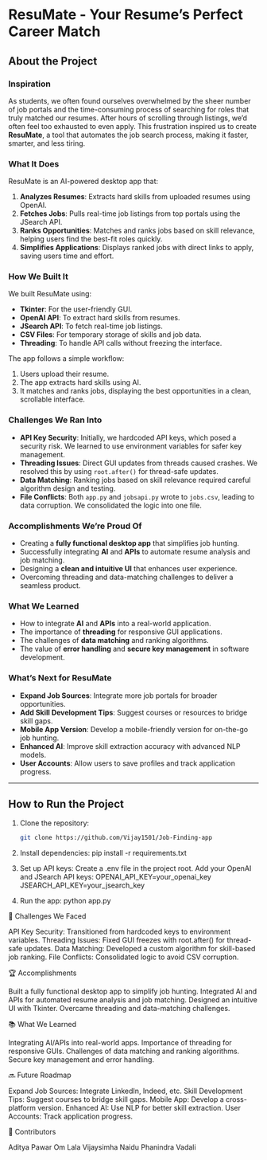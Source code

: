 # ResuMate - Your Resume’s Perfect Career Match  

## About the Project  

### Inspiration  
As students, we often found ourselves overwhelmed by the sheer number of job portals and the time-consuming process of searching for roles that truly matched our resumes. After hours of scrolling through listings, we’d often feel too exhausted to even apply. This frustration inspired us to create **ResuMate**, a tool that automates the job search process, making it faster, smarter, and less tiring.  

### What It Does  
ResuMate is an AI-powered desktop app that:  
1. **Analyzes Resumes**: Extracts hard skills from uploaded resumes using OpenAI.  
2. **Fetches Jobs**: Pulls real-time job listings from top portals using the JSearch API.  
3. **Ranks Opportunities**: Matches and ranks jobs based on skill relevance, helping users find the best-fit roles quickly.  
4. **Simplifies Applications**: Displays ranked jobs with direct links to apply, saving users time and effort.  

### How We Built It  
We built ResuMate using:  
- **Tkinter**: For the user-friendly GUI.  
- **OpenAI API**: To extract hard skills from resumes.  
- **JSearch API**: To fetch real-time job listings.  
- **CSV Files**: For temporary storage of skills and job data.  
- **Threading**: To handle API calls without freezing the interface.  

The app follows a simple workflow:  
1. Users upload their resume.  
2. The app extracts hard skills using AI.  
3. It matches and ranks jobs, displaying the best opportunities in a clean, scrollable interface.  

### Challenges We Ran Into  
- **API Key Security**: Initially, we hardcoded API keys, which posed a security risk. We learned to use environment variables for safer key management.  
- **Threading Issues**: Direct GUI updates from threads caused crashes. We resolved this by using `root.after()` for thread-safe updates.  
- **Data Matching**: Ranking jobs based on skill relevance required careful algorithm design and testing.  
- **File Conflicts**: Both `app.py` and `jobsapi.py` wrote to `jobs.csv`, leading to data corruption. We consolidated the logic into one file.  

### Accomplishments We’re Proud Of  
- Creating a **fully functional desktop app** that simplifies job hunting.  
- Successfully integrating **AI** and **APIs** to automate resume analysis and job matching.  
- Designing a **clean and intuitive UI** that enhances user experience.  
- Overcoming threading and data-matching challenges to deliver a seamless product.  

### What We Learned  
- How to integrate **AI** and **APIs** into a real-world application.  
- The importance of **threading** for responsive GUI applications.  
- The challenges of **data matching** and ranking algorithms.  
- The value of **error handling** and **secure key management** in software development.  

### What’s Next for ResuMate  
- **Expand Job Sources**: Integrate more job portals for broader opportunities.  
- **Add Skill Development Tips**: Suggest courses or resources to bridge skill gaps.  
- **Mobile App Version**: Develop a mobile-friendly version for on-the-go job hunting.  
- **Enhanced AI**: Improve skill extraction accuracy with advanced NLP models.  
- **User Accounts**: Allow users to save profiles and track application progress.  

---

## How to Run the Project  
1. Clone the repository:  
   ```bash  
   git clone https://github.com/Vijay1501/Job-Finding-app

2. Install dependencies:
   pip install -r requirements.txt
  
3. Set up API keys:
  Create a .env file in the project root.
  Add your OpenAI and JSearch API keys:
      OPENAI_API_KEY=your_openai_key  
      JSEARCH_API_KEY=your_jsearch_key  
   
4. Run the app:
     python app.py


🧩 Challenges We Faced

API Key Security: Transitioned from hardcoded keys to environment variables.
Threading Issues: Fixed GUI freezes with root.after() for thread-safe updates.
Data Matching: Developed a custom algorithm for skill-based job ranking.
File Conflicts: Consolidated logic to avoid CSV corruption.


🏆 Accomplishments

Built a fully functional desktop app to simplify job hunting.
Integrated AI and APIs for automated resume analysis and job matching.
Designed an intuitive UI with Tkinter.
Overcame threading and data-matching challenges.

📚 What We Learned

Integrating AI/APIs into real-world apps.
Importance of threading for responsive GUIs.
Challenges of data matching and ranking algorithms.
Secure key management and error handling.


🔜 Future Roadmap

Expand Job Sources: Integrate LinkedIn, Indeed, etc.
Skill Development Tips: Suggest courses to bridge skill gaps.
Mobile App: Develop a cross-platform version.
Enhanced AI: Use NLP for better skill extraction.
User Accounts: Track application progress.


👥 Contributors

Aditya Pawar
Om Lala
Vijaysimha Naidu
Phanindra Vadali












   
